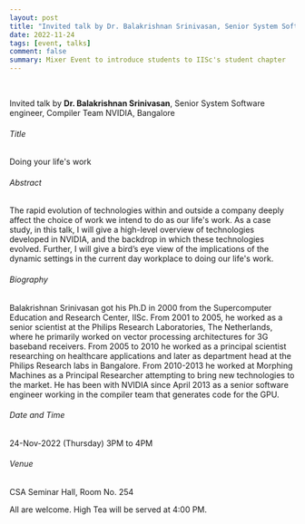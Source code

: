 ```yaml
---
layout: post
title: "Invited talk by Dr. Balakrishnan Srinivasan, Senior System Software Engineer, Compiler Team NVIDIA, Bangalore"
date: 2022-11-24
tags: [event, talks]
comment: false
summary: Mixer Event to introduce students to IISc's student chapter
---
```

<!-- Start Blog  Area -->
   <section class="blog-area bg-color1">
      <div class="blog-wrapper bminus-30">
         <div class="container">
            <div class="row">
               <div class="col-md-12 col-lg-12">
                  <div class="single-post">
   
   <div class="single-content">
      <p><br /></p>

<p>Invited talk by <b> Dr. Balakrishnan Srinivasan</b>, Senior System Software engineer, Compiler Team 
                 NVIDIA, Bangalore </p>


<h6>Title</h6>

<p> Doing your life's work</p>

<h6>Abstract</h6>

<p>
The rapid evolution of technologies within and outside a company deeply affect the choice of work we intend to do as our life's work. As a case study, in this talk, I will give a high-level overview of technologies developed in NVIDIA, and the backdrop in which these technologies evolved. Further, I will give a bird’s eye view of the implications of the dynamic settings in the current day workplace to doing our life's work.
</p>

<h6>Biography</h6>
<p>
Balakrishnan Srinivasan got his Ph.D in 2000 from the Supercomputer Education and Research Center, IISc. From 2001 to 2005, he worked as a senior scientist at the Philips Research Laboratories, The Netherlands, where he primarily worked on vector processing architectures for 3G baseband receivers. From 2005 to 2010 he worked as a principal scientist researching on healthcare applications and later as department head at the Philips Research labs in Bangalore. From 2010-2013 he worked at Morphing Machines as a Principal Researcher attempting to bring new technologies to the market. He has been with NVIDIA since April 2013 as a senior software engineer working in the compiler team that generates code for the GPU.
</p>

<h6>Date and Time</h6>

<p>24-Nov-2022 (Thursday) 3PM to 4PM</p>

<h6>Venue</h6>

<p>
CSA Seminar Hall, Room No. 254
</p>

<p>
All are welcome. High Tea will be served at 4:00 PM.
</p>
